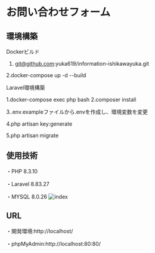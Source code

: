 # お問い合わせフォーム
## 環境構築
Dockerビルド
1. git@github.com:yuka619/information-ishikawayuka.git

2.docker-compose up -d --build

Laravel環境構築

1.docker-compose exec php bash
2.composer install

3..env.exampleファイルから.envを作成し、環境変数を変更

4.php artisan key:generate

5.php artisan migrate

## 使用技術
・PHP 8.3.10

・Laravel 8.83.27

・MYSQL 8.0.26
![index](https://github.com/user-attachments/assets/06f33435-0f34-4414-8b64-2d47a7df2171)

## URL
・開発環境:http://localhost/

・phpMyAdmin:http://localhost:80:80/
